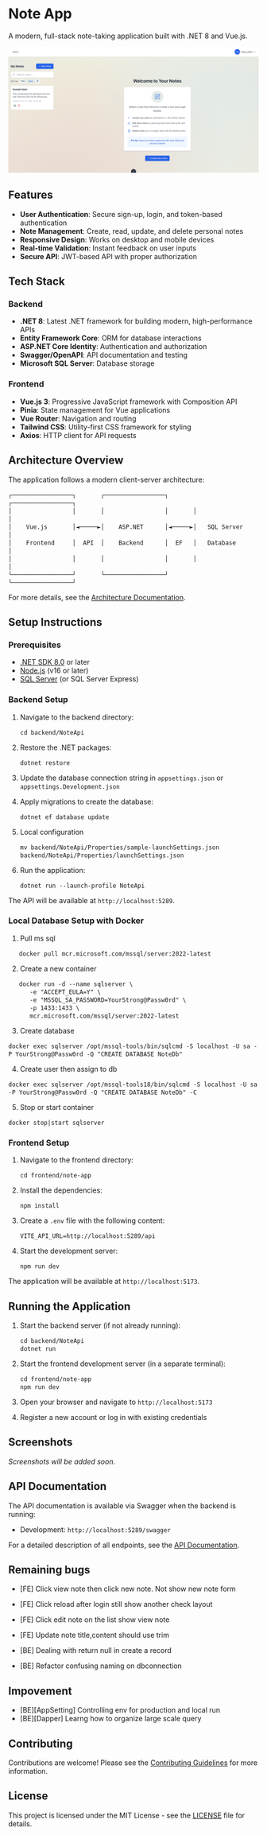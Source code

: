 # Note App

A modern, full-stack note-taking application built with .NET 8 and Vue.js.

![Note App Screenshot](docs/screenshots/app-screenshot.png)

## Features

- **User Authentication**: Secure sign-up, login, and token-based authentication
- **Note Management**: Create, read, update, and delete personal notes
- **Responsive Design**: Works on desktop and mobile devices
- **Real-time Validation**: Instant feedback on user inputs
- **Secure API**: JWT-based API with proper authorization

## Tech Stack

### Backend
- **.NET 8**: Latest .NET framework for building modern, high-performance APIs
- **Entity Framework Core**: ORM for database interactions
- **ASP.NET Core Identity**: Authentication and authorization
- **Swagger/OpenAPI**: API documentation and testing
- **Microsoft SQL Server**: Database storage

### Frontend
- **Vue.js 3**: Progressive JavaScript framework with Composition API
- **Pinia**: State management for Vue applications
- **Vue Router**: Navigation and routing
- **Tailwind CSS**: Utility-first CSS framework for styling
- **Axios**: HTTP client for API requests

## Architecture Overview

The application follows a modern client-server architecture:

```
┌─────────────────┐       ┌─────────────────┐       ┌─────────────────┐
│                 │       │                 │       │                 │
│    Vue.js       │◄─────►│    ASP.NET      │◄─────►│   SQL Server    │
│    Frontend     │  API  │    Backend      │  EF   │   Database      │
│                 │       │                 │       │                 │
└─────────────────┘       └─────────────────┘       └─────────────────┘
```

For more details, see the [Architecture Documentation](ARCHITECTURE.md).

## Setup Instructions

### Prerequisites
- [.NET SDK 8.0](https://dotnet.microsoft.com/download) or later
- [Node.js](https://nodejs.org/) (v16 or later)
- [SQL Server](https://www.microsoft.com/en-us/sql-server/sql-server-downloads) (or SQL Server Express)

### Backend Setup

1. Navigate to the backend directory:
   ```
   cd backend/NoteApi
   ```

2. Restore the .NET packages:
   ```
   dotnet restore
   ```

3. Update the database connection string in `appsettings.json` or `appsettings.Development.json`

4. Apply migrations to create the database:
   ```
   dotnet ef database update
   ```

5. Local configuration

   ```
   mv backend/NoteApi/Properties/sample-launchSettings.json backend/NoteApi/Properties/launchSettings.json 
   ```

6. Run the application:
   ```
   dotnet run --launch-profile NoteApi
   ```

The API will be available at `http://localhost:5289`.

### Local Database Setup with Docker

1. Pull ms sql
```
   docker pull mcr.microsoft.com/mssql/server:2022-latest
```
2. Create a new container
```
   docker run -d --name sqlserver \
      -e "ACCEPT_EULA=Y" \
      -e "MSSQL_SA_PASSWORD=YourStrong@Passw0rd" \
      -p 1433:1433 \
      mcr.microsoft.com/mssql/server:2022-latest
```
3. Create database
```
docker exec sqlserver /opt/mssql-tools/bin/sqlcmd -S localhost -U sa -P YourStrong@Passw0rd -Q "CREATE DATABASE NoteDb"
```

4. Create user then assign to db
```
docker exec sqlserver /opt/mssql-tools18/bin/sqlcmd -S localhost -U sa -P YourStrong@Passw0rd -Q "CREATE DATABASE NoteDb" -C
```

5. Stop or start container
```
docker stop|start sqlserver
```
### Frontend Setup

1. Navigate to the frontend directory:
   ```
   cd frontend/note-app
   ```

2. Install the dependencies:
   ```
   npm install
   ```

3. Create a `.env` file with the following content:
   ```
   VITE_API_URL=http://localhost:5289/api
   ```

4. Start the development server:
   ```
   npm run dev
   ```

The application will be available at `http://localhost:5173`.

## Running the Application

1. Start the backend server (if not already running):
   ```
   cd backend/NoteApi
   dotnet run
   ```

2. Start the frontend development server (in a separate terminal):
   ```
   cd frontend/note-app
   npm run dev
   ```

3. Open your browser and navigate to `http://localhost:5173`

4. Register a new account or log in with existing credentials

## Screenshots

*Screenshots will be added soon.*

## API Documentation

The API documentation is available via Swagger when the backend is running:

- Development: `http://localhost:5289/swagger`

For a detailed description of all endpoints, see the [API Documentation](API.md).


## Remaining bugs

- [FE] Click view note then click new note. Not show new note form
- [FE] Click reload after login still show another check layout
- [FE] Click edit note on the list show view note
- [FE] Update note title,content should use trim

- [BE] Dealing with return null in create a record
- [BE] Refactor confusing naming on dbconnection

## Impovement

- [BE][AppSetting] Controlling env for production and local run
- [BE][Dapper] Learng how to organize large scale query


## Contributing

Contributions are welcome! Please see the [Contributing Guidelines](CONTRIBUTING.md) for more information.

## License

This project is licensed under the MIT License - see the [LICENSE](LICENSE) file for details.

